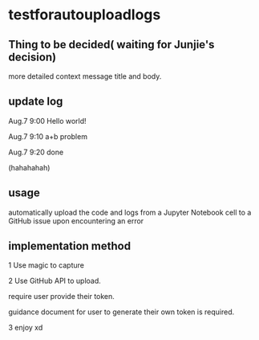 # testforautouploadlogs

## Thing to be decided( waiting for Junjie's decision)

more detailed context message title and body.

## update log

Aug.7 9:00 Hello world! 

Aug.7 9:10 a+b problem

Aug.7 9:20 done

(hahahahah)

## usage

automatically upload the code and logs from a Jupyter Notebook cell to a GitHub issue upon encountering an error

## implementation method

1 Use magic to capture

2 Use GitHub API to upload.

require user provide their token.

guidance document for user to generate their own token is required.

3 enjoy xd
